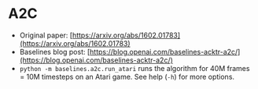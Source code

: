 # A2C

* Original paper: [https://arxiv.org/abs/1602.01783](https://arxiv.org/abs/1602.01783)
* Baselines blog post: [https://blog.openai.com/baselines-acktr-a2c/](https://blog.openai.com/baselines-acktr-a2c/)
* `python -m baselines.a2c.run_atari` runs the algorithm for 40M frames = 10M timesteps on an Atari game. See help \(`-h`\) for more options.

